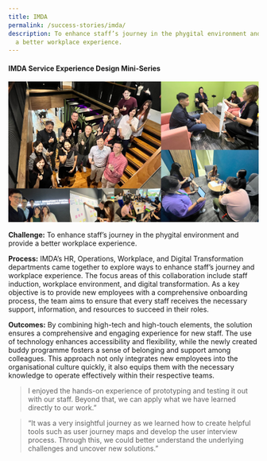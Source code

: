 ```yaml
---
title: IMDA
permalink: /success-stories/imda/
description: To enhance staff’s journey in the phygital environment and provide
  a better workplace experience.
---
```

#### **IMDA Service Experience Design Mini-Series**

![](/images/Stories/stories_imda.jpg)

**Challenge:**
To enhance staff’s journey in the phygital environment and provide a better workplace experience.

**Process:** 
IMDA’s HR, Operations, Workplace, and Digital Transformation departments came together to explore ways to enhance staff’s journey and workplace experience. The focus areas of this collaboration include staff induction, workplace environment, and digital transformation. As a key objective is to provide new employees with a comprehensive onboarding process, the team aims to ensure that every staff receives the necessary support, information, and resources to succeed in their roles. 

**Outcomes:**
By combining high-tech and high-touch elements, the solution ensures a comprehensive and engaging experience for new staff. The use of technology enhances accessibility and flexibility, while the newly created buddy programme fosters a sense of belonging and support among colleagues. This approach not only integrates new employees into the organisational culture quickly, it also equips them with the necessary knowledge to operate effectively within their respective teams.

<blockquote>I enjoyed the hands-on experience of prototyping and testing it out with our staff. Beyond that, we can apply what we have learned directly to our work.”</blockquote>

<blockquote>“It was a very insightful journey as we learned how to create helpful tools such as user journey maps and develop the user interview process. Through this, we could better understand the underlying challenges and uncover new solutions.”</blockquote>